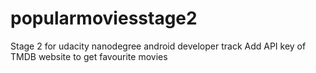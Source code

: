 # popularmoviesstage2
Stage 2 for udacity nanodegree android developer track Add API key of  TMDB website to get favourite movies
